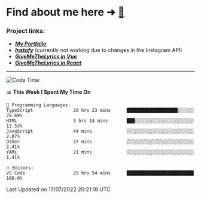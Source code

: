 # Find about me here ➜ [🧑](https://pauabella.dev)

### Project links:
- ***[My Portfolio](https://pauabella.dev)***
- ***[Instafy](https://instafy.me)*** (currently not working due to changes in the Instagram API)
- ***[GiveMeTheLyrics in Vue](https://lyrics.pauabella.dev)***
- ***[GiveMeTheLyrics in React](https://pauabella.dev/GiveMeTheLyrics)***

---
<!--START_SECTION:waka-->
![Code Time](http://img.shields.io/badge/Code%20Time-1%2C284%20hrs%2029%20mins-blue)

📊 **This Week I Spent My Time On** 

```text
💬 Programming Languages: 
TypeScript               20 hrs 23 mins      ███████████████████░░░░░░   78.69% 
HTML                     3 hrs 14 mins       ███░░░░░░░░░░░░░░░░░░░░░░   12.53% 
JavaScript               44 mins             ░░░░░░░░░░░░░░░░░░░░░░░░░   2.87% 
Other                    37 mins             ░░░░░░░░░░░░░░░░░░░░░░░░░   2.41% 
YAML                     21 mins             ░░░░░░░░░░░░░░░░░░░░░░░░░   1.41%

🔥 Editors: 
VS Code                  25 hrs 54 mins      █████████████████████████   100.0%

```


 Last Updated on 17/07/2022 20:21:18 UTC
<!--END_SECTION:waka-->
